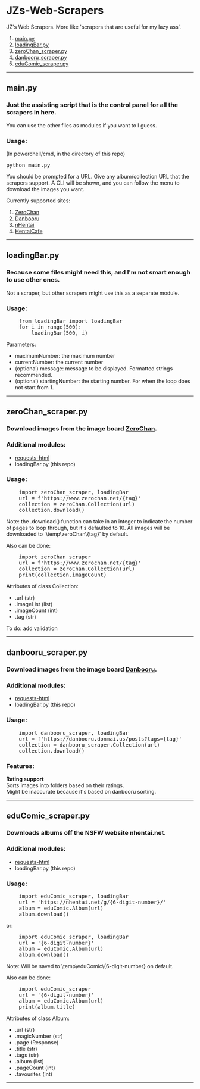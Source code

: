 # JZs-Web-Scrapers
JZ's Web Scrapers. More like 'scrapers that are useful for my lazy ass'.
<ol>
    <li><a href='#mainpy'>main.py</a></li>
    <li><a href='#loadingbarpy'>loadingBar.py</a></li>
    <li><a href='#zerochan_scraperpy'>zeroChan_scraper.py</a></li>
    <li><a href='#danbooru_scraperpy'>danbooru_scraper.py</a></li>
    <li><a href='#educomic_scraperpy'>eduComic_scraper.py</a></li>
</ol>


<hr>

<h2>main.py</h2>
<h3>Just the assisting script that is the control panel for all the scrapers in here.</h3>
You can use the other files as modules if you want to I guess.
<h3>Usage:</h3>
(In powerchell/cmd, in the directory of this repo)
<pre>
python main.py
</pre>
You should be prompted for a URL. Give any album/collection URL that the scrapers support. A CLI will be shown, and you can follow the menu to download the images you want.

Currently supported sites:
<ol>
    <li><a href="https://www.zerochan.net">ZeroChan</a></li>
    <li><a href="https://www.danbooru.donmai.us">Danbooru</a></li>
    <li><a href="https://www.nhentai.net">nHentai</a></li>
    <li><a href="https://www.hentai.cafe">HentaiCafe</a></li>
</ol>

<hr>

<h2>loadingBar.py</h2>
<h3>Because some files might need this, and I'm not smart enough to use other ones.</h3>
Not a scraper, but other scrapers might use this as a separate module.
<br>
<h3>Usage:</h3>

<pre>
    from loadingBar import loadingBar
    for i in range(500):
        loadingBar(500, i)
</pre>

Parameters:
<ul>
    <li>maximumNumber: the maximum number</li>
    <li>currentNumber: the current number</li>
    <li>(optional) message: message to be displayed. Formatted strings recommended.</li>
    <li>(optional) startingNumber: the starting number. For when the loop does not start from 1.</li>
</ul>

<hr>

<h2>zeroChan_scraper.py</h2>
<h3>Download images from the image board <a href="https://www.zeroChan.net">ZeroChan</a>.</h3>

<h3>Additional modules:</h3>
<ul>
    <li><a href="https://html.python-requests.org/">requests-html</a></li>
    <li>loadingBar.py (this repo)</li>
</ul>
<h3>Usage:</h3>
<pre>
    import zeroChan_scraper, loadingBar
    url = f'https://www.zerochan.net/{tag}'
    collection = zeroChan.Collection(url)
    collection.download()
</pre>
Note: the .download() function can take in an integer to indicate the number of pages to loop through, but it's defaulted to 10. All images will be downloaded to '\temp\zeroChan\{tag}' by default.

Also can be done:

<pre>
    import zeroChan_scraper
    url = f'https://www.zerochan.net/{tag}'
    collection = zeroChan.Collection(url)
    print(collection.imageCount)
</pre>

Attributes of class Collection:
<ul>
    <li>.url (str)</li>
    <li>.imageList (list)</li>
    <li>.imageCount (int)</li>
    <li>.tag (str)</li>

</ul>

To do: add validation

<hr>

<h2>danbooru_scraper.py</h2>
<h3>Download images from the image board <a href="https://danbooru.donmai.us">Danbooru</a>.</h3>

<h3>Additional modules:</h3>
<ul>
    <li><a href="https://html.python-requests.org/">requests-html</a></li>
    <li>loadingBar.py (this repo)</li>
</ul>

<h3>Usage:</h3>
<pre>
    import danbooru_scraper, loadingBar
    url = f'https://danbooru.donmai.us/posts?tags={tag}'
    collection = danbooru_scraper.Collection(url)
    collection.download()
</pre>

<h3>Features:</h3>
<b>Rating support</b><br> 
Sorts images into folders based on their ratings.<br>
Might be inaccurate because it's based on danbooru sorting.

<hr>

<h2>eduComic_scraper.py</h2>
<h3>Downloads albums off the NSFW website nhentai.net.</h3>
<h3>Additional modules:</h3>
<ul>
    <li><a href="https://html.python-requests.org/">requests-html</a></li>
    <li>loadingBar.py (this repo)</li>
</ul>
<h3>Usage:</h3>
<pre>
    import eduComic_scraper, loadingBar
    url = 'https://nhentai.net/g/{6-digit-number}/'
    album = eduComic.Album(url)
    album.download()
</pre>
or:
<br>
<pre>
    import eduComic_scraper, loadingBar
    url = '{6-digit-number}'
    album = eduComic.Album(url)
    album.download()
</pre>
Note: Will be saved to \temp\eduComic\{6-digit-number} on default.

Also can be done:
<pre>
    import eduComic_scraper
    url = '{6-digit-number}'
    album = eduComic.Album(url)
    print(album.title)
</pre>

Attributes of class Album:
<ul>
    <li>.url (str)</li>
    <li>.magicNumber (str)</li>
    <li>.page (Response)</li>
    <li>.title (str)</li>
    <li>.tags (str)</li>
    <li>.album (list)</li>
    <li>.pageCount (int)</li>
    <li>.favourites (int)</li>
</ul>

<hr>
